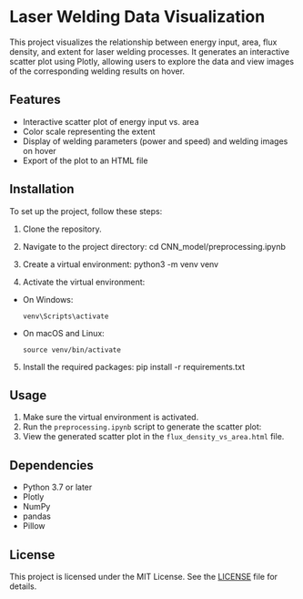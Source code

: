 # Laser Welding Data Visualization

This project visualizes the relationship between energy input, area, flux density, and extent for laser welding processes. It generates an interactive scatter plot using Plotly, allowing users to explore the data and view images of the corresponding welding results on hover.

## Features

- Interactive scatter plot of energy input vs. area
- Color scale representing the extent
- Display of welding parameters (power and speed) and welding images on hover
- Export of the plot to an HTML file

## Installation

To set up the project, follow these steps:

1. Clone the repository.

2. Navigate to the project directory:
cd CNN_model/preprocessing.ipynb


3. Create a virtual environment:
python3 -m venv venv

4. Activate the virtual environment:
- On Windows:
  ```
  venv\Scripts\activate
  ```
- On macOS and Linux:
  ```
  source venv/bin/activate
  ```

5. Install the required packages:
pip install -r requirements.txt


## Usage

1. Make sure the virtual environment is activated.
2. Run the `preprocessing.ipynb` script to generate the scatter plot:
3. View the generated scatter plot in the `flux_density_vs_area.html` file.

## Dependencies

- Python 3.7 or later
- Plotly
- NumPy
- pandas
- Pillow

## License

This project is licensed under the MIT License. See the [LICENSE](LICENSE) file for details.
